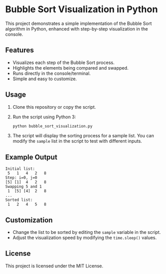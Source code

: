 # Bubble Sort Visualization in Python

This project demonstrates a simple implementation of the Bubble Sort algorithm in Python, enhanced with step-by-step visualization in the console.

## Features

- Visualizes each step of the Bubble Sort process.
- Highlights the elements being compared and swapped.
- Runs directly in the console/terminal.
- Simple and easy to customize.

## Usage

1. Clone this repository or copy the script.
2. Run the script using Python 3:

    ```bash
    python bubble_sort_visualization.py
    ```

3. The script will display the sorting process for a sample list. You can modify the `sample` list in the script to test with different inputs.

## Example Output

```
Initial list:
 5   1   4   2   8 
Step: i=0, j=0
[5] [1]  4   2   8 
Swapping 5 and 1
 1  [5] [4]  2   8 
...
Sorted list:
 1   2   4   5   8 
```

## Customization

- Change the list to be sorted by editing the `sample` variable in the script.
- Adjust the visualization speed by modifying the `time.sleep()` values.

## License

This project is licensed under the MIT License.
